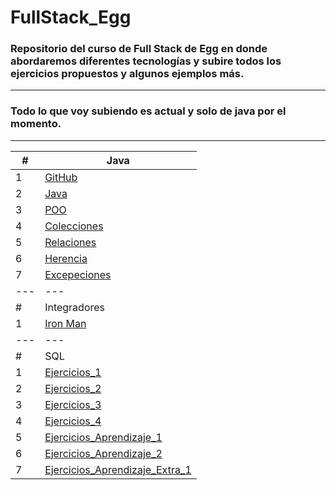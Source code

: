 # FullStack_Egg

### Repositorio del curso de Full Stack de Egg en donde abordaremos diferentes tecnologías y subire todos los ejercicios propuestos y algunos ejemplos más.

---
### Todo lo que voy subiendo es actual y solo de java por el momento.

---


|  #  | Java |
| --- | --- |
|  1  | [GitHub](https://github.com/megagringa/FullStack_Egg_Curso/tree/main/Back-End/Java/GitHub)| 
|  2  | [Java](https://github.com/megagringa/FullStack_Egg_Curso/tree/main/Back-End/Java/Introduccion_a_Java)|
|  3  | [POO](https://github.com/megagringa/FullStack_Egg_Curso/tree/main/Back-End/Java/POO)|
|  4  | [Colecciones](https://github.com/megagringa/FullStack_Egg_Curso/tree/main/Back-End/Java/Colecciones)|
|  5  | [Relaciones](https://github.com/megagringa/FullStack_Egg_Curso/tree/main/Back-End/Java/Relaciones)
|  6  | [Herencia](https://github.com/megagringa/FullStack_Egg_Curso/tree/main/Back-End/Java/Herencia)
| 7   | [Excepeciones](https://github.com/megagringa/FullStack_Egg_Curso/tree/main/Back-End/Java/Excepciones) |
| --- | --- |
|  #  | Integradores |
|  1  | [Iron Man](https://github.com/megagringa/FullStack_Egg_Curso/tree/main/Back-End/Java/EIntegrador_1/Iron_Man) |
| --- | --- |
|  #  | SQL |
|  1  | [Ejercicios_1](https://github.com/megagringa/FullStack_Egg_Curso/tree/main/Back-End/SQL/Manos_Obra_1)|
|  2  | [Ejercicios_2](https://github.com/megagringa/FullStack_Egg_Curso/tree/main/Back-End/SQL/Manos_Obra_2)|
|  3  | [Ejercicios_3](https://github.com/megagringa/FullStack_Egg_Curso/tree/main/Back-End/SQL/Manos_Obra_3)|
|  4  | [Ejercicios_4](https://github.com/megagringa/FullStack_Egg_Curso/tree/main/Back-End/SQL/Manos_Obra_4)|
|  5  | [Ejercicios_Aprendizaje_1](https://github.com/megagringa/FullStack_Egg_Curso/tree/main/Back-End/SQL/Ejercicios_Aprendizaje_1)|
|  6  | [Ejercicios_Aprendizaje_2](https://github.com/megagringa/FullStack_Egg_Curso/tree/main/Back-End/SQL/Ejercicios_Aprendizaje_2)|
|  7  | [Ejercicios_Aprendizaje_Extra_1](https://github.com/megagringa/FullStack_Egg_Curso/tree/main/Back-End/SQL/Ejercicios_Aprendizaje_Extra_1)|
